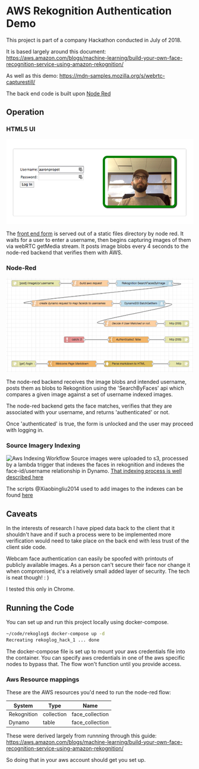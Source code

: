# AWS Rekognition Authentication Demo

This project is part of a company Hackathon conducted in July of 2018. 

It is based largely around this document:
https://aws.amazon.com/blogs/machine-learning/build-your-own-face-recognition-service-using-amazon-rekognition/

As well as this demo:
https://mdn-samples.mozilla.org/s/webrtc-capturestill/

The back end code is built upon [Node Red](https://nodered.org)


## Operation

### HTML5 UI
![Authenticated Form](images/authenticated.png)

The [front end form](static/index.html) is served out of a static files directory by node red.  It waits for a user to enter a username, then begins capturing images of them via webRTC getMedia stream.  It posts image blobs every 4 seconds to the node-red backend that verifies them with AWS.

### Node-Red
![Node-Red Flow](images/node-red-flow.png)

The node-red backend receives the image blobs and intended username,  posts them as blobs to Rekognition using the 'SearchByFaces' api which compares a given image against a set of username indexed images.  

The node-red backend gets the face matches, verifies that they are associated with your username, and returns 'authenticated' or not.

Once 'authenticated' is true, the form is unlocked and the user may proceed with logging in.   


### Source Imagery Indexing
![Aws Indexing Workflow](https://d2908q01vomqb2.cloudfront.net/f1f836cb4ea6efb2a0b1b99f41ad8b103eff4b59/2017/08/15/face_recognition_1_1_1.gif)
Source images were uploaded to s3, processed by a lambda trigger that indexes the faces in rekognition and indexes the face-id/username relationship in Dynamo.  [That indexing process is well described here](https://aws.amazon.com/blogs/machine-learning/build-your-own-face-recognition-service-using-amazon-rekognition/)

The scripts @Xiaobingliu2014 used to add images to the indexes can be found [here](indexing/)

## Caveats

In the interests of research I have piped data back to the client that it shouldn't have and if such a process were to be implemented more verification would need to take place on the back end with less trust of the client side code.

Webcam face authentication can easily be spoofed with printouts of publicly available images.  As a person can't secure their face nor change it when compromised, it's a relatively small added layer of security.  The tech is neat though!  : )

I tested this only in Chrome.

## Running the Code

You can set up and run this project locally using docker-compose.

```sh
~/code/rekoglog$ docker-compose up -d
Recreating rekoglog_hack_1 ... done
```

The docker-compose file is set up to mount your aws credentials file into the container.  You can specify aws credentials in one of the aws specific nodes to bypass that.  The flow won't function until you provide access.

### Aws Resource mappings

These are the AWS resources you'd need to run the node-red flow:

|System|Type|Name|
|---|---|---|
|Rekognition    |collection     |face_collection    |
|Dynamo         |table          |face_collection    |

These were derived largely from runnning through this guide:
https://aws.amazon.com/blogs/machine-learning/build-your-own-face-recognition-service-using-amazon-rekognition/

So doing that in your aws account should get you set up.